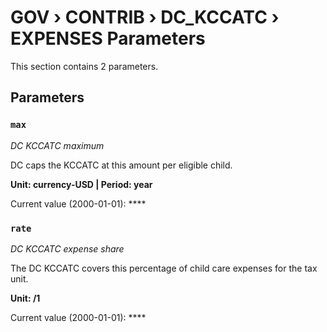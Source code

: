 # GOV › CONTRIB › DC_KCCATC › EXPENSES Parameters

This section contains 2 parameters.

## Parameters

### `max`
*DC KCCATC maximum*

DC caps the KCCATC at this amount per eligible child.

**Unit: currency-USD | Period: year**

Current value (2000-01-01): ****


### `rate`
*DC KCCATC expense share*

The DC KCCATC covers this percentage of child care expenses for the tax unit.

**Unit: /1**

Current value (2000-01-01): ****

